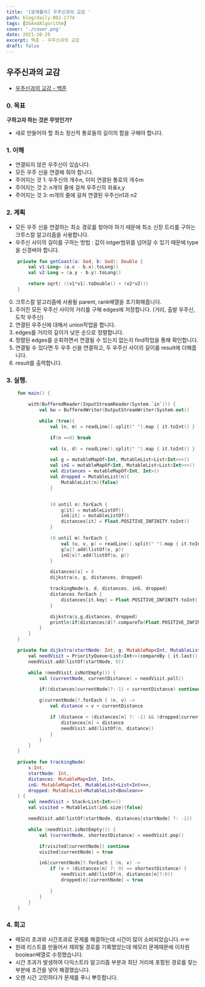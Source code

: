 ```yaml
---
title: '[문제풀이] 우주신과의 교감 '
path: blog/daily-BOJ-1774
tags: [DSAndAlgorithm]
cover: './cover.png'
date: 2021-10-29
excerpt: 백준 - 우주신과의 교감
draft: false
---
```


## 우주신과의 교감

- [우주신과의 교감 - 백준](https://www.acmicpc.net/problem/1774)

### 0. 목표

**구하고자 하는 것은 무엇인가?**

- 새로 만들어야 할 최소 정신적 통로들의 길이의 합을 구해야 합니다.

### 1. 이해

- 연결되지 않은 우주신이 있습니다.
- 모든 우주 신을 연결해 줘야 합니다.
- 주어지는 것 1: 우주신의 개수n, 이미 연결된 통로의 개수m
- 주어지는 것 2: n개의 줄에 걸쳐 우주신의 좌표x,y
- 주어지는 것 3: m개의 줄에 걸쳐 연결된 우주신n1과 n2

### 2. 계획

- 모든 우주 신을 연결하는 최소 경로를 찾아야 하기 때문에 최소 신장 트리를 구하는 크루스칼 알고리즘을 사용합니다.
- 우주신 사이의 길이를 구하는 방법 : 값이 intger범위를 넘어갈 수 있기 때문에 type을 신경써야 합니다.

```kotlin
    private fun getCoast(a: God, b: God): Double {
        val v1:Long= (a.x - b.x).toLong()
        val v2:Long = (a.y - b.y).toLong()

        return sqrt( ((v1*v1).toDouble() + (v2*v2)))
    }
```

0. 크루스칼 알고리즘에 사용될 parent, rank배열을 초기화해줍니다.
1. 주어진 모든 우주신 사이의 거리를 구해 edges에 저장합니다. (거리, 출발 우주신, 도착 우주신)
1. 연결된 우주신에 대해서 union작업을 합니다.
1. edges를 거리의 길이가 낮은 순으로 정렬합니다.
1. 정렬된 edges를 순회하면서 연결될 수 있는지 없는지 find작업을 통해 확인합니다.
1. 연결될 수 있다면 두 우주 신을 연결하고, 두 우주신 사이의 길이를 result에 더해줍니다.
1. result를 출력합니다.

### 3. 실행.

```kotlin
    fun main() {

        with(BufferedReader(InputStreamReader(System.`in`))) {
            val bw = BufferedWriter(OutputStreamWriter(System.out))

            while (true){
                val (n, m) = readLine().split(" ").map { it.toInt() }

                if(n ==0) break

                val (s, d) = readLine().split(" ").map { it.toInt() }

                val g = mutableMapOf<Int, MutableList<List<Int>>>()
                val inG = mutableMapOf<Int, MutableList<List<Int>>>()
                val distances = mutableMapOf<Int, Int>()
                val dropped = MutableList(n){
                    MutableList(n){false}
                }


                (0 until n).forEach {
                    g[it] = mutableListOf()
                    inG[it] = mutableListOf()
                    distances[it] = Float.POSITIVE_INFINITY.toInt()
                }

                (0 until m).forEach {
                    val (u, v, p) = readLine().split(" ").map { it.toInt() }
                    g[u]?.add(listOf(v, p))
                    inG[v]?.add(listOf(u, p))
                }

                distances[s] = 0
                dijkstra(s, g, distances, dropped)

                trackingNode(s, d, distances, inG, dropped)
                distances.forEach {
                    distances[it.key] = Float.POSITIVE_INFINITY.toInt()
                }

                dijkstra(s,g,distances, dropped)
                println(if(distances[d]?.compareTo(Float.POSITIVE_INFINITY.toInt())==-1) distances[d] else -1)
            }
        }
    }

    private fun dijkstra(startNode: Int, g: MutableMap<Int, MutableList<List<Int>>>, distances: MutableMap<Int, Int>, dropped:List<List<Boolean>>) {
        val needVisit = PriorityQueue<List<Int>>(compareBy { it.last() })
        needVisit.add(listOf(startNode, 0))

        while (needVisit.isNotEmpty()) {
            val (currentNode, currentDistance) = needVisit.poll()

            if((distances[currentNode]?:-1) < currentDistance) continue

            g[currentNode]?.forEach { (n, v) ->
                val distance = v + currentDistance

                if (distance < (distances[n] ?: -1) && (dropped[currentNode][n].not())) {
                    distances[n] = distance
                    needVisit.add(listOf(n, distance))
                }
            }
        }
    }

    private fun trackingNode(
        s:Int,
        startNode: Int,
        distances: MutableMap<Int, Int>,
        inG: MutableMap<Int, MutableList<List<Int>>>,
        dropped: MutableList<MutableList<Boolean>>
    ) {
        val needVisit = Stack<List<Int>>()
        val visited = MutableList(inG.size){false}

        needVisit.add(listOf(startNode, distances[startNode] ?: -1))

        while (needVisit.isNotEmpty()) {
            val (currentNode, shortestDistance) = needVisit.pop()

            if(visited[currentNode]) continue
            visited[currentNode] = true

            inG[currentNode]?.forEach { (n, v) ->
                if (v + (distances[n] ?: 0) == shortestDistance) {
                    needVisit.add(listOf(n, distances[n]?:0))
                    dropped[n][currentNode] = true

                }
            }
        }
    }

```

### 4. 회고

- 메모리 초과와 시간초과로 문제를 해결하는데 시간이 많이 소비되었습니다.ㅠㅠ
- 원래 리스트를 만들어서 제외될 경로를 기록했었는데 메모리 문제때문에 이차원 boolean배열로 수정했습니다.
- 시간 초과가 발생하여 다익스트라 알고리즘 부분과 최단 거리에 포함된 경로를 찾는 부분에 조건을 넣어 해결했습니다.
- 오랜 시간 고민하다가 문제를 푸니 뿌듯합니다.
